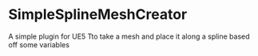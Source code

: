 # SimpleSplineMeshCreator
A simple plugin for UE5 Tto take a mesh and place it along a spline based off some variables 
